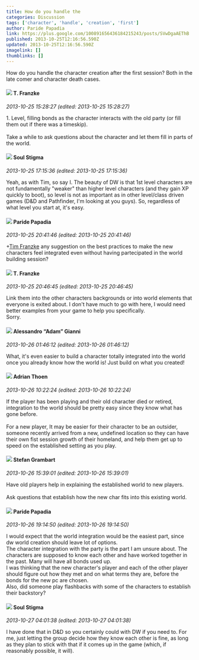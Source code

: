 ```yaml
---
title: How do you handle the
categories: Discussion
tags: ['character', 'handle', 'creation', 'first']
author: Paride Papadia
link: https://plus.google.com/100891656436184215243/posts/SVwDgaAEThB
published: 2013-10-25T12:16:56.590Z
updated: 2013-10-25T12:16:56.590Z
imagelink: []
thumblinks: []
---
```


How do you handle the character creation after the first session? Both in the late comer and character death cases.
<div id='comment z12xirmajve3unigs04chrzzbnqfjb54rco'>
  <h4><img src='{{site.baseurl}}//images/avatars/110330901807759406775_photo.jpg'> T. Franzke</h4>
      <p><cite>2013-10-25 15:28:27 (edited: 2013-10-25 15:28:27)</cite></p>
        <p>1. Level, filling bonds as the character interacts with the old party (or fill them out if there was a timeskip). <br /><br />Take a while to ask questions about the character and let them fill in parts of the world. </p>
</div>
        

<div id='comment z12xirmajve3unigs04chrzzbnqfjb54rco'>
  <h4><img src='{{site.baseurl}}//images/avatars/111544129432437862475_photo.jpg'> Soul Stigma</h4>
      <p><cite>2013-10-25 17:15:36 (edited: 2013-10-25 17:15:36)</cite></p>
        <p>Yeah, as with Tim, so say I.  The beauty of DW is that 1st level characters are not fundamentally &quot;weaker&quot; than higher level characters (and they gain XP quickly to boot), so level is not as important as in other level/class driven games (D&amp;D and Pathfinder, I&#39;m looking at you guys).  So, regardless of what level you start at, it&#39;s easy.</p>
</div>
        

<div id='comment z12xirmajve3unigs04chrzzbnqfjb54rco'>
  <h4><img src='{{site.baseurl}}//images/avatars/100891656436184215243_photo.jpg'> Paride Papadia</h4>
      <p><cite>2013-10-25 20:41:46 (edited: 2013-10-25 20:41:46)</cite></p>
        <p><span class="proflinkWrapper"><span class="proflinkPrefix">+</span><a class="proflink" href="https://plus.google.com/110330901807759406775" oid="110330901807759406775">Tim Franzke</a></span> any suggestion on the best practices to make the new characters feel integrated even without having partecipated in the world building session?</p>
</div>
        

<div id='comment z12xirmajve3unigs04chrzzbnqfjb54rco'>
  <h4><img src='{{site.baseurl}}//images/avatars/110330901807759406775_photo.jpg'> T. Franzke</h4>
      <p><cite>2013-10-25 20:46:45 (edited: 2013-10-25 20:46:45)</cite></p>
        <p>Link them into the other characters backgrounds or into world elements that everyone is exited about. I don&#39;t have much to go with here, I would need better examples from your game to help you specifically. <br />Sorry.</p>
</div>
        

<div id='comment z12xirmajve3unigs04chrzzbnqfjb54rco'>
  <h4><img src='{{site.baseurl}}//images/avatars/106679386179477817028_photo.jpg'> Alessandro “Adam” Gianni</h4>
      <p><cite>2013-10-26 01:46:12 (edited: 2013-10-26 01:46:12)</cite></p>
        <p>What, it&#39;s even easier to build a character totally integrated into the world once you already know how the world is! Just build on what you created!</p>
</div>
        

<div id='comment z12xirmajve3unigs04chrzzbnqfjb54rco'>
  <h4><img src='{{site.baseurl}}//images/avatars/113847025671240258531_photo.jpg'> Adrian Thoen</h4>
      <p><cite>2013-10-26 10:22:24 (edited: 2013-10-26 10:22:24)</cite></p>
        <p>If the player has been playing and their old character died or retired, integration to the world should be pretty easy since they know what has gone before. <br /><br />For a new player, It may be easier for their character to be an outsider, someone recently arrived from a new, undefined location so they can have their own fist session growth of their homeland, and help them get up to speed on the established setting as you play.</p>
</div>
        

<div id='comment z12xirmajve3unigs04chrzzbnqfjb54rco'>
  <h4><img src='{{site.baseurl}}//images/avatars/107999218794532799579_photo.jpg'> Stefan Grambart</h4>
      <p><cite>2013-10-26 15:39:01 (edited: 2013-10-26 15:39:01)</cite></p>
        <p>Have old players help in explaining the established world to new players.<br /><br />Ask questions that establish how the new char fits into this existing world.</p>
</div>
        

<div id='comment z12xirmajve3unigs04chrzzbnqfjb54rco'>
  <h4><img src='{{site.baseurl}}//images/avatars/100891656436184215243_photo.jpg'> Paride Papadia</h4>
      <p><cite>2013-10-26 19:14:50 (edited: 2013-10-26 19:14:50)</cite></p>
        <p>I would expect that the world integration would be the easiest part, since dw world creation should leave lot of options.<br />The character integration with the party is the part I am unsure about. The characters are supposed to know each other and have worked together in the past. Many will have all bonds used up.<br />I was thinking that the new character&#39;s player and each of the other player should figure out how they met and on what terms they are, before the bonds for the new pc are chosen.<br />Also, did someone play flashbacks with some of the characters to establish their backstory?</p>
</div>
        

<div id='comment z12xirmajve3unigs04chrzzbnqfjb54rco'>
  <h4><img src='{{site.baseurl}}//images/avatars/111544129432437862475_photo.jpg'> Soul Stigma</h4>
      <p><cite>2013-10-27 04:01:38 (edited: 2013-10-27 04:01:38)</cite></p>
        <p>I have done that in D&amp;D so you certainly could with DW if you need to.  For me, just letting the group decide how they know each other is fine, as long as they plan to stick with that if it comes up in the game (which, if reasonably possible, it will).</p>
</div>
        
